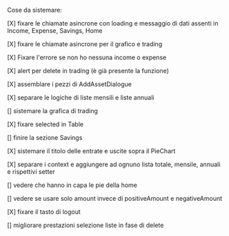 Cose da sistemare:

[X] fixare le chiamate asincrone con loading e messaggio di dati assenti in Income, Expense, Savings, Home

[X] fixare le chiamate asincrone per il grafico e trading

[X] Fixare l'errore se non ho nessuna income o expense

[X] alert per delete in trading (è già presente la funzione)

[X] assemblare i pezzi di AddAssetDialogue

[X] separare le logiche di liste mensili e liste annuali

[] sistemare la grafica di trading

[X] fixare selected in Table

[] finire la sezione Savings

[X] sistemare il titolo delle entrate e uscite sopra il PieChart

[X] separare i context e aggiungere ad ognuno lista totale, mensile, annuali e rispettivi setter

[] vedere che hanno in capa le pie della home

[] vedere se usare solo amount invece di positiveAmount e negativeAmount

[X] fixare il tasto di logout

[] migliorare prestazioni selezione liste in fase di delete